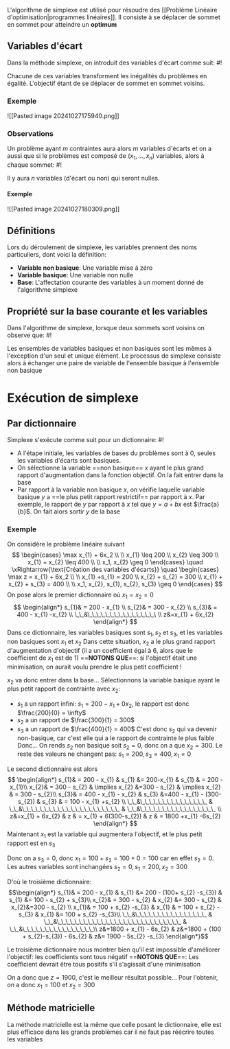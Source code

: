 L'algorithme de simplexe est utilisé pour résoudre des [[Problème Linéaire d'optimisation|programmes linéaires]]. Il consiste à se déplacer de sommet en sommet pour atteindre un **optimum**

## Variables d'écart
Dans la méthode simplexe, on introduit des variables d'écart comme suit: #!

Chacune de ces variables transforment les inégalités du problèmes en égalité. L'objectif étant de se déplacer de sommet en sommet voisins.

### Exemple
![[Pasted image 20241027175940.png]]

### Observations
Un problème ayant $m$ contraintes aura alors $m$ variables d'écarts et on a aussi que si le problèmes est composé de $(x_{1}, \dots, x_{n})$ variables, alors à chaque sommet: #!

Il y aura $n$ variables (d'écart ou non) qui seront nulles.

#### Exemple
![[Pasted image 20241027180309.png]]

## Définitions
Lors du déroulement de simplexe, les variables prennent des noms particuliers, dont voici la définition:

- **Variable non basique**: Une variable mise à zéro
- **Variable basique**: Une variable non nulle
- **Base**: L'affectation courante des variables à un moment donné de l'algorithme simplexe

## Propriété sur la base courante et les variables
Dans l'algorithme de simplexe, lorsque deux sommets sont voisins on observe que: #!

Les ensembles de variables basiques et non basiques sont les mêmes à l'exception d'un seul et unique élément.
Le processus de simplexe consiste alors à échanger une paire de variable de l'ensemble basique à l'ensemble non basique

# Exécution de simplexe

## Par dictionnaire
Simplexe s'exécute comme suit pour un dictionnaire: #!

- A l'étape initiale, les variables de bases du problèmes sont à 0, seules les variables d'écarts sont basiques.
- On sélectionne la variable ==non basique== $x$ ayant le plus grand rapport d'augmentation dans la fonction objectif. On la fait entrer dans la base
- Par rapport à la variable non basique $x$, on vérifie laquelle variable basique $y$ a ==le plus petit rapport restrictif== par rapport à $x$. Par exemple, le rapport de $y$ par rapport à $x$ tel que $y = a + bx$ est $\frac{a}{b}$. On fait alors sortir $y$ de la base

### Exemple
On considère le problème linéaire suivant
$$
\begin{cases}
\max x_{1} + 6x_2  \\ \\
x_{1} \leq 200 \\
x_{2} \leq 300 \\
x_{1} + x_{2} \leq 400 \\ \\
x_1, x_{2} \geq 0 
\end{cases} \quad \xRightarrow{\text{Création des variables d'écarts}} \quad
\begin{cases}
\max z = x_{1} + 6x_2  \\ \\
x_{1} +s_{1} = 200 \\
x_{2} + s_{2} = 300 \\
x_{1} + x_{2} + s_{3} = 400 \\ \\
x_1, x_{2}, s_{1}, s_{2}, s_{3} \geq 0 
\end{cases}
$$
On pose alors le premier dictionnaire où $x_{1} = x_{2} = 0$
$$
\begin{align*}
s_{1}& = 200 - x_{1} \\
s_{2}& = 300 - x_{2} \\
s_{3}& = 400 - x_{1} -x_{2} \\
\_\_&\_\_\_\_\_\_\_\_\_\_\_\_\_\_\_\ \\
z&=x_{1} + 6x_{2}
\end{align*}
$$Dans ce dictionnaire, les variables basiques sont $s_{1}, s_{2}$ et $s_{3}$, et les variables non basiques sont $x_{1}$ et $x_{2}$
Dans cette situation, $x_{2}$ a le plus grand rapport d'augmentation d'objectif (il a un coefficient égal à $6$, alors que le coefficient de $x_{1}$ est de $1$)
==**NOTONS QUE**==: si l'objectif était une minimisation, on aurait voulu prendre le plus petit coefficient !

$x_{2}$ va donc entrer dans la base... Sélectionnons la variable basique ayant le plus petit rapport de contrainte avec $x_{2}$:
- $s_{1}$ a un rapport infini: $s_{1} = 200 - x_{1} + 0x_{2}$, le rapport est donc $\frac{200}{0} = \infty$
- $s_{2}$ a un rapport de $\frac{300}{1} = 300$
- $s_{3}$ a un rapport de $\frac{400}{1} = 400$
C'est donc $s_{2}$ qui va devenir non-basique, car c'est elle qui a le rapport de contrainte le plus faible
Donc...
On rends $s_{2}$ non basique soit $s_{2} = 0$, donc on a que $x_{2} = 300$. Le reste des valeurs ne changent pas: $s_{1} = 200, s_{3} = 400, x_{1}=0$

Le second dictionnaire est alors
$$
\begin{align*}
s_{1}& = 200 - x_{1} & s_{1} &= 200-x_{1} & s_{1} & = 200 - x_{1}\\
x_{2}& = 300 - s_{2} & \implies x_{2} &=300 - s_{2} & \implies x_{2} & = 300 - s_{2}\\
s_{3}& = 400 - x_{1} - x_{2} & s_{3} &=400 - x_{1} - (300-s_{2}) & s_{3} & = 100 - x_{1} +s_{2} \\
\_\_&\_\_\_\_\_\_\_\_\_\_\_\_\_\_\_ & \_\_&\_\_\_\_\_\_\_\_\_\_\_\_\_\_\_\_\_\_\_\_\_\_ & \_\_&\_\_\_\_\_\_\_\_\_\_\_\_\_\_\_\_\_  \\
z&=x_{1} + 6x_{2} & z & = x_{1} + 6(300-s_{2}) & z & = 1800 +x_{1} -6s_{2}
\end{align*}
$$Maintenant $x_{1}$ est la variable qui augmentera l'objectif, et le plus petit rapport est en $s_{3}$

Donc on a $s_{3} = 0$, donc $x_{1} = 100 +s_{2} = 100 + 0 = 100$ car en effet $s_{2} = 0$. Les autres variables sont inchangées $s_{2} = 0, s_{1} =200, x_{2} = 300$

D'où le troisième dictionnaire:
$$\begin{align*}
s_{1}& = 200 - x_{1} & s_{1} &= 200 - (100+ s_{2} -s_{3}) & s_{1} &= 100 - s_{2} + s_{3}\\
x_{2}& = 300 - s_{2} & x_{2} &= 300 - s_{2} &  x_{2}&=300 - s_{2} \\
x_{1}& = 100 + s_{2} -s_{3} &  x_{1} & = 100 + s_{2} -s_{3} & x_{1} &= 100 + s_{2} -s_{3}\\
\_\_&\_\_\_\_\_\_\_\_\_\_\_\_\_\_\_\_ & \_\_&\_\_\_\_\_\_\_\_\_\_\_\_\_\_\_\_\_\_\_\_\_\_\_\_\_\_\_\_ & \_\_&\_\_\_\_\_\_\_\_\_\_\_\_\_\_\_\_\\
z&=1800 + x_{1} - 6s_{2} & z&=1800 + (100 + s_{2}-s_{3}) - 6s_{2} & z&= 1900 - 5s_{2} -s_{3}
\end{align*}$$

Le troisième dictionnaire nous montrer bien qu'il est impossible d'améliorer l'objectif: les coefficients sont tous négatif
==**NOTONS QUE**==: Les coefficient devrait être tous positifs s'il s'agissait d'une minimisation

On a donc que $z= 1900$, c'est le meilleur résultat possible...
Pour l'obtenir, on a donc $x_{1} = 100$ et $x_{2} = 300$

## Méthode matricielle
La méthode matricielle est la même que celle posant le dictionnaire, elle est plus efficace dans les grands problèmes car il ne faut pas réécrire toutes les variables